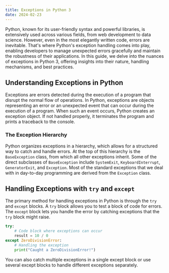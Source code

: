 ```yaml
---
title: Exceptions in Python 3
date: 2024-02-23
---
```


Python, known for its user-friendly syntax and powerful libraries, is extensively used across various fields, from web development to data science. However, even in the most elegantly written code, errors are inevitable. That's where Python's exception handling comes into play, enabling developers to manage unexpected errors gracefully and maintain the robustness of their applications. In this guide, we delve into the nuances of exceptions in Python 3, offering insights into their nature, handling mechanisms, and best practices.

## Understanding Exceptions in Python

Exceptions are errors detected during the execution of a program that disrupt the normal flow of operations. In Python, exceptions are objects representing an error or an unexpected event that can occur during the execution of a program. When such an event occurs, Python creates an exception object. If not handled properly, it terminates the program and prints a traceback to the console.

### The Exception Hierarchy

Python organizes exceptions in a hierarchy, which allows for a structured way to catch and handle errors. At the top of this hierarchy is the `BaseException` class, from which all other exceptions inherit. Some of the direct subclasses of `BaseException` include `SystemExit`, `KeyboardInterrupt`, `GeneratorExit`, and `Exception`. Most of the standard exceptions that we deal with in day-to-day programming are derived from the `Exception` class.

## Handling Exceptions with `try` and `except`

The primary method for handling exceptions in Python is through the `try` and `except` blocks. A `try` block allows you to test a block of code for errors. The `except` block lets you handle the error by catching exceptions that the `try` block might raise.

```python
try:
    # Code block where exceptions can occur
    result = 10 / 0
except ZeroDivisionError:
    # Handling the exception
    print("Caught a ZeroDivisionError!")
```

You can also catch multiple exceptions in a single except block or use several except blocks to handle different exceptions separately.